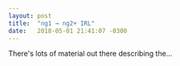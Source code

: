```yaml
---
layout: post
title:  "ng1 → ng2+ IRL"
date:   2018-05-01 21:41:07 -0300
---
```


There's lots of material out there describing the...